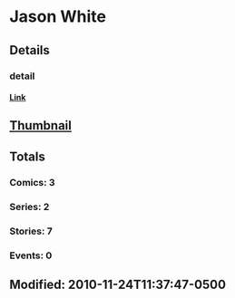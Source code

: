 # Jason  White 
## Details
### detail
#### [Link](http://marvel.com/comics/creators/3589/jason_white?utm_campaign=apiRef&utm_source=225578a89fc76f3d20fbffda5d17a88d)
## [Thumbnail](http://i.annihil.us/u/prod/marvel/i/mg/b/40/image_not_available.jpg)
## Totals
### Comics: 3
### Series: 2
### Stories: 7
### Events: 0
## Modified: 2010-11-24T11:37:47-0500